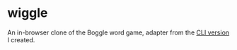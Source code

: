 # wiggle

An in-browser clone of the Boggle word game, adapter from the [CLI version](https://github.com/quevivasbien/boggle) I created.
